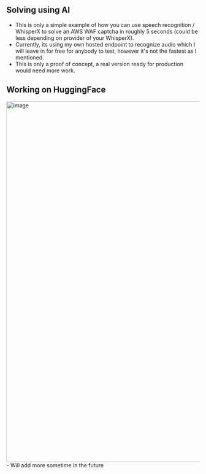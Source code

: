 ## Solving using AI
- This is only a simple example of how you can use speech recognition / WhisperX to solve an AWS WAF captcha in roughly 5 seconds (could be less depending on provider of your WhisperX).
- Currently, its using my own hosted endpoint to recognize audio which I will leave in for free for anybody to test, however it's not the fastest as I mentioned.
- This is only a proof of concept, a real version ready for production would need more work.

## Working on HuggingFace
<img width="1510" height="941" alt="image" src="https://github.com/user-attachments/assets/7b0aec5d-3342-42c9-b541-0d779cc9206c" />
- Will add more sometime in the future

